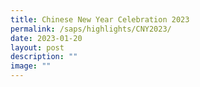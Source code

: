 ```yaml
---
title: Chinese New Year Celebration 2023
permalink: /saps/highlights/CNY2023/
date: 2023-01-20
layout: post
description: ""
image: ""
---
```

